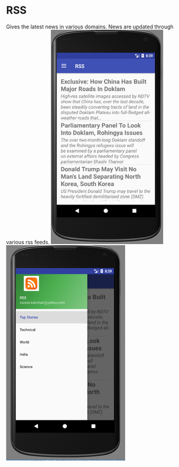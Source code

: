 # RSS


Gives the latest news in various domains. News are updated through various rss feeds.
<img src = "img/rss_1.PNG"/>
<img src = "img/rss_2.PNG"/>